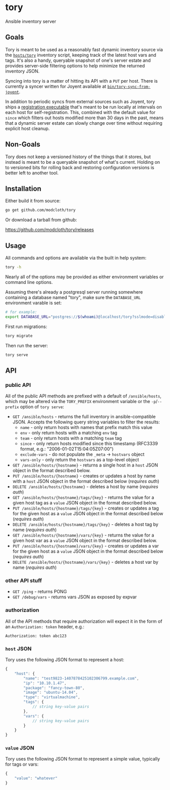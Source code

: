 tory
====

Ansible inventory server

## Goals

Tory is meant to be used as a reasonably fast dynamic inventory source via the
[`hosts/tory`](./hosts/tory) inventory script, keeping track of the latest host
vars and tags.  It's also a handy, queryable snapshot of one's server estate
and provides server-side filtering options to help minimize the returned
inventory JSON.

Syncing into tory is a matter of hitting its API with a `PUT` per host.  There
is currently a syncer written for Joyent available at
[`bin/tory-sync-from-joyent`](./bin/tory-sync-from-joyent).

In addition to periodic syncs from external sources such as Joyent, tory ships
a [registration executable](./bin/tory-register) that's meant to be run locally
at intervals on each host for self-registration.  This, combined with the
default value for `since` which filters out hosts modified more than 30 days in
the past, means that a dynamic server estate can slowly change over time
without requiring explicit host cleanup.

## Non-Goals

Tory does not keep a versioned history of the things that it stores, but
instead is meant to be a queryable snapshot of what's current.  Holding on to
versioned bits for rolling back and restoring configuration versions is better
left to another tool.

## Installation

Either build it from source:

``` bash
go get github.com/modcloth/tory
```

Or download a tarball from github:

https://github.com/modcloth/tory/releases

## Usage

All commands and options are available via the built in help system:

``` bash
tory -h
```

Nearly all of the options may be provided as either environment variables or
command line options.

Assuming there's already a postgresql server running somewhere containing a
database named "tory", make sure the `DATABASE_URL` environment varable is set:

``` bash
# for example:
export DATABASE_URL="postgres://$(whoami)@localhost/tory?sslmode=disable"
```

First run migrations:

``` bash
tory migrate
```

Then run the server:

``` bash
tory serve
```


## API

### public API

All of the public API methods are prefixed with a default of `/ansible/hosts`,
which may be altered via the `TORY_PREFIX` environment variable or the
`-p`/`--prefix` option of `tory serve`:

* `GET /ansible/hosts` - returns the full inventory in ansible-compatible JSON.
Accepts the following query string variables to filter the results:
    * `name` - only return hosts with names that prefix match this value
    * `env` - only return hosts with a matching `env` tag
    * `team` - only return hosts with a matching `team` tag
    * `since` - only return hosts modified since this timestamp (RFC3339
      format, e.g.: "2006-01-02T15:04:05Z07:00")
    * `exclude-vars` - do not populate the `_meta` -&gt; `hostvars` object
    * `vars-only` - only return the `hostvars` as a top-level object
* `GET /ansible/hosts/{hostname}` - returns a single host in a `host` JSON
object in the format described below.
* `PUT /ansible/hosts/{hostname}` - creates or updates a host by name with a
`host` JSON object in the format described below (*requires auth*)
* `DELETE /ansible/hosts/{hostname}` - deletes a host by name (*requires auth*)
* `GET /ansible/hosts/{hostname}/tags/{key}` - returns the value for a given
host tag as a `value` JSON object in the format described below.
* `PUT /ansible/hosts/{hostname}/tags/{key}` - creates or updates a tag for the
given host as a `value` JSON object in the format described below (*requires
auth*)
* `DELETE /ansible/hosts/{hostname}/tags/{key}` - deletes a host tag by name
(*requires auth*)
* `GET /ansible/hosts/{hostname}/vars/{key}` - returns the value for a given
host var as a `value` JSON object in the format described below.
* `PUT /ansible/hosts/{hostname}/vars/{key}` - creates or updates a var for the
given host as a `value` JSON object in the format described below (*requires
auth*)
* `DELETE /ansible/hosts/{hostname}/vars/{key}` - deletes a host var by name
(*requires auth*)

### other API stuff

* `GET /ping` - returns PONG
* `GET /debug/vars` - returns vars JSON as exposed by expvar

### authorization

All of the API methods that require authorization will expect it in the form of
an `Authorization: token` header, e.g.:

```
Authorization: token abc123
```

### `host` JSON

Tory uses the following JSON format to represent a host:

``` javascript
{
    "host": {
        "name": "test9823-1407878425102306799.example.com",
        "ip": "10.10.1.47",
        "package": "fancy-town-80",
        "image": "ubuntu-14.04",
        "type": "virtualmachine",
        "tags": {
            // string key-value pairs
        },
        "vars": {
            // string key-value pairs
        }
    }
}
```

### `value` JSON

Tory uses the following JSON format to represent a simple value, typically for
tags or vars:

``` javascript
{
    "value": "whatever"
}
```
